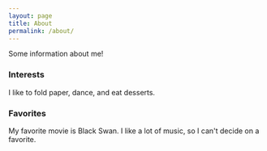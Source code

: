 ```yaml
---
layout: page
title: About
permalink: /about/
---
```


Some information about me!

### Interests

I like to fold paper, dance, and eat desserts.

### Favorites

My favorite movie is Black Swan. I like a lot of music, so I can't decide on a favorite.
